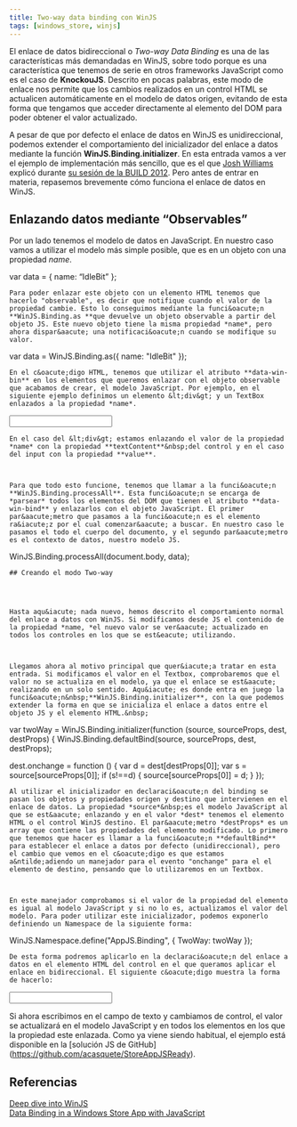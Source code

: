 ```yaml
---
title: Two-way data binding con WinJS
tags: [windows_store, winjs]
---
```

El enlace de datos bidireccional o _Two-way Data Binding_ es una de las características más demandadas en WinJS, sobre todo porque es una característica que tenemos de serie en otros frameworks JavaScript como es el caso de **KnockouJS**. Descrito en pocas palabras, este modo de enlace nos permite que los cambios realizados en un control HTML se actualicen automáticamente en el modelo de datos origen, evitando de esta forma que tengamos que acceder directamente al elemento del DOM para poder obtener el valor actualizado.

A pesar de que por defecto el enlace de datos en WinJS es unidireccional, podemos extender el comportamiento del inicializador del enlace a datos mediante la función **WinJS.Binding.initializer**. En esta entrada vamos a ver el ejemplo de implementación más sencillo, que es el que [Josh Williams](http://channel9.msdn.com/Events/Speakers/josh-williams) explicó durante [su sesión de la BUILD 2012](http://channel9.msdn.com/Events/Build/2012/4-101). Pero antes de entrar en materia, repasemos brevemente cómo funciona el enlace de datos en WinJS.

Enlazando datos mediante “Observables”
--------------------------------------

Por un lado tenemos el modelo de datos en JavaScript. En nuestro caso vamos a utilizar el modelo más simple posible, que es en un objeto con una propiedad _name_.

var data = { name: “IdleBit” }; </pre>

    Para poder enlazar este objeto con un elemento HTML tenemos que hacerlo "observable", es decir que notifique cuando el valor de la propiedad cambie. Esto lo conseguimos mediante la funci&oacute;n **WinJS.Binding.as **que devuelve un objeto observable a partir del objeto JS. Este nuevo objeto tiene la misma propiedad *name*, pero ahora dispar&aacute; una notificaci&oacute;n cuando se modifique su valor.
    

var data = WinJS.Binding.as({ name: "IdleBit" });

    En el c&oacute;digo HTML, tenemos que utilizar el atributo **data-win-bin** en los elementos que queremos enlazar con el objeto observable que acabamos de crear, el modelo JavaScript. Por ejemplo, en el siguiente ejemplo definimos un elemento &lt;div&gt; y un TextBox enlazados a la propiedad *name*.
    

<div data-win-bind="textContent: name"></div>
<input data-win-bind="value: name" type="text" />

    En el caso del &lt;div&gt; estamos enlazando el valor de la propiedad *name* con la propiedad **textContent**&nbsp;del control y en el caso del input con la propiedad **value**.
    
    
    
    Para que todo esto funcione, tenemos que llamar a la funci&oacute;n **WinJS.Binding.processAll**. Esta funci&oacute;n se encarga de *parsear* todos los elementos del DOM que tienen el atributo **data-win-bind** y enlazarlos con el objeto JavaScript. El primer par&aacute;metro que pasamos a la funci&oacute;n es el elemento ra&iacute;z por el cual comenzar&aacute; a buscar. En nuestro caso le pasamos el todo el cuerpo del documento, y el segundo par&aacute;metro es el contexto de datos, nuestro modelo JS.
    

WinJS.Binding.processAll(document.body, data);

    ## Creando el modo Two-way
    
    
    
    
    Hasta aqu&iacute; nada nuevo, hemos descrito el comportamiento normal del enlace a datos con WinJS. Si modificamos desde JS el contenido de la propiedad *name, *el nuevo valor se ver&aacute; actualizado en todos los controles en los que se est&eacute; utilizando.
    
    
    
    Llegamos ahora al motivo principal que quer&iacute;a tratar en esta entrada. Si modificamos el valor en el Textbox, comprobaremos que el valor no se actualiza en el modelo, ya que el enlace se est&aacute; realizando en un solo sentido. Aqu&iacute; es donde entra en juego la funci&oacute;n&nbsp;**WinJS.Binding.initializer**, con la que podemos extender la forma en que se inicializa el enlace a datos entre el objeto JS y el elemento HTML.&nbsp;
    

var twoWay = WinJS.Binding.initializer(function (source, sourceProps, dest, destProps) {
  WinJS.Binding.defaultBind(source, sourceProps, dest, destProps);
  
  dest.onchange = function () {
    var d = dest\[destProps\[0\]\];
    var s = source\[sourceProps\[0\]\];
    if (s!==d) {
      source\[sourceProps\[0\]\] = d;
  }
});

    Al utilizar el inicializador en declaraci&oacute;n del binding se pasan los objetos y propiedades origen y destino que intervienen en el enlace de datos. La propiedad *source*&nbsp;es el modelo JavaScript al que se est&aacute; enlazando y en el valor *dest* tenemos el elemento HTML o el control WinJS destino. El par&aacute;metro *destProps* es un array que contiene las propiedades del elemento modificado. Lo primero que tenemos que hacer es llamar a la funci&oacute;n **defaultBind** para establecer el enlace a datos por defecto (unidireccional), pero el cambio que vemos en el c&oacute;digo es que estamos a&ntilde;adiendo un manejador para el evento "onchange" para el el elemento de destino, pensando que lo utilizaremos en un Textbox.
    
    
    
    En este manejador comprobamos si el valor de la propiedad del elemento es igual al modelo JavaScript y si no lo es, actualizamos el valor del modelo. Para poder utilizar este inicializador, podemos exponerlo definiendo un Namespace de la siguiente forma:
    

WinJS.Namespace.define("AppJS.Binding", {
  TwoWay: twoWay
});

    De esta forma podremos aplicarlo en la declaraci&oacute;n del enlace a datos en el elemento HTML del control en el que queramos aplicar el enlace en bidireccional. El siguiente c&oacute;digo muestra la forma de hacerlo:
    

<input data-win-bind="value: text AppJS.Binding.twoWay" type="text" />




Si ahora escribimos en el campo de texto y cambiamos de control, el valor se actualizará en el modelo JavaScript y en todos los elementos en los que la propiedad este enlazada. Como ya viene siendo habitual, el ejemplo está disponible en la \[solución JS de GitHub\](https://github.com/acasquete/StoreAppJSReady). 



## Referencias


[Deep dive into WinJS](http://channel9.msdn.com/Events/Build/2012/4-101)  
[Data Binding in a Windows Store App with JavaScript](http://msdn.microsoft.com/en-us/magazine/jj651576.aspx)

